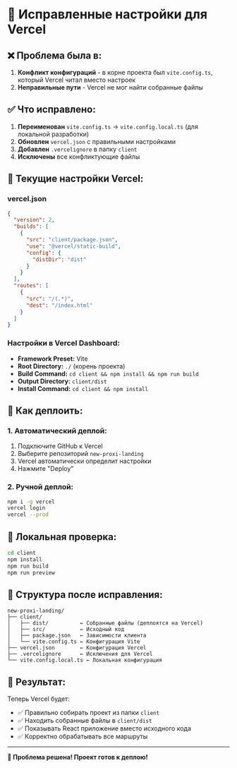 # 🚀 Исправленные настройки для Vercel

## ❌ Проблема была в:

1. **Конфликт конфигураций** - в корне проекта был `vite.config.ts`, который Vercel читал вместо настроек
2. **Неправильные пути** - Vercel не мог найти собранные файлы

## ✅ Что исправлено:

1. **Переименован** `vite.config.ts` → `vite.config.local.ts` (для локальной разработки)
2. **Обновлен** `vercel.json` с правильными настройками
3. **Добавлен** `.vercelignore` в папку `client`
4. **Исключены** все конфликтующие файлы

## 🎯 Текущие настройки Vercel:

### vercel.json
```json
{
  "version": 2,
  "builds": [
    {
      "src": "client/package.json",
      "use": "@vercel/static-build",
      "config": {
        "distDir": "dist"
      }
    }
  ],
  "routes": [
    {
      "src": "/(.*)",
      "dest": "/index.html"
    }
  ]
}
```

### Настройки в Vercel Dashboard:
- **Framework Preset:** Vite
- **Root Directory:** `./` (корень проекта)
- **Build Command:** `cd client && npm install && npm run build`
- **Output Directory:** `client/dist`
- **Install Command:** `cd client && npm install`

## 🚀 Как деплоить:

### 1. Автоматический деплой:
1. Подключите GitHub к Vercel
2. Выберите репозиторий `new-proxi-landing`
3. Vercel автоматически определит настройки
4. Нажмите "Deploy"

### 2. Ручной деплой:
```bash
npm i -g vercel
vercel login
vercel --prod
```

## 🔧 Локальная проверка:

```bash
cd client
npm install
npm run build
npm run preview
```

## 📁 Структура после исправления:

```
new-proxi-landing/
├── client/
│   ├── dist/          ← Собранные файлы (деплоятся на Vercel)
│   ├── src/           ← Исходный код
│   ├── package.json   ← Зависимости клиента
│   └── vite.config.ts ← Конфигурация Vite
├── vercel.json        ← Конфигурация Vercel
├── .vercelignore      ← Исключения для Vercel
└── vite.config.local.ts ← Локальная конфигурация
```

## 🎉 Результат:

Теперь Vercel будет:
- ✅ Правильно собирать проект из папки `client`
- ✅ Находить собранные файлы в `client/dist`
- ✅ Показывать React приложение вместо исходного кода
- ✅ Корректно обрабатывать все маршруты

---

**🎯 Проблема решена! Проект готов к деплою!**
